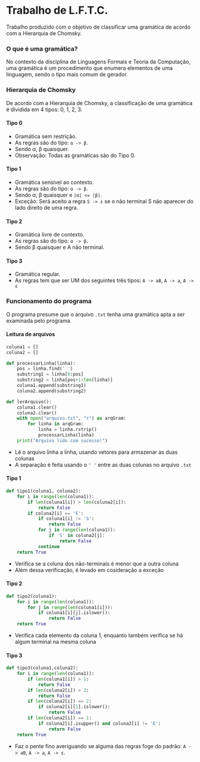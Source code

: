 # Trabalho de L.F.T.C.

 Trabalho produzido com o objetivo de classificar uma gramática de acordo com a Hierarquia de Chomsky.

### O que é uma gramática?

No contexto da disciplina de Linguagens Formais e Teoria da Computação, uma gramática é um procedimento que enumera elementos de uma linguagem, sendo o tipo mais comum de gerador.

### Hierarquia de Chomsky

De acordo com a Hierarquia de Chomsky, a classificação de uma gramática é dividida em 4 tipos: 0, 1, 2, 3.

####  Tipo 0

- Gramática sem restrição.
- As regras são do tipo: `α -> β`.
- Sendo α, β quaisquer.
- Observação: Todas as gramáticas são do Tipo 0.

#### Tipo 1

- Gramática sensível ao contexto.
- As regras são do tipo: `α -> β`.
- Sendo α, β quaisquer e `|α| <= |β|`.
- Exceção: Será aceito a regra `S -> ε` se o não terminal S não aparecer do lado direito de uma regra.

####  Tipo 2

- Gramática livre de contexto.
- As regras são do tipo: `α -> β`.
- Sendo β quaisquer e A não terminal.

#### Tipo 3

- Gramática regular.
- As regras tem que ser UM dos seguintes três tipos: `A -> aB`, `A -> a`, `A -> ε`

### Funcionamento do programa

O programa presume que o arquivo `.txt` tenha uma gramática apta a ser examinada pelo programa

#### Leitura de arquivos

``` python
coluna1 = []
coluna2 = []

def processarLinha(linha):
    pos = linha.find(' ')
    substring1 = linha[0:pos]
    substring2 = linha[pos+1:len(linha)]
    coluna1.append(substring1)
    coluna2.append(substring2)

def lerArquivo():
    coluna1.clear()
    coluna2.clear()
    with open("arquivo.txt", "r") as arqGram:
        for linha in arqGram:
            linha = linha.rstrip()
            processarLinha(linha)
    print("Arquivo lido com sucesso!")
```

- Lê o arquivo linha a linha, usando vetores para armazenar as duas colunas
- A separação é feita usando o `' '` entre as duas colunas no arquivo `.txt`

#### Tipo 1

``` python
def tipo1(coluna1, coluna2):
    for i in range(len(coluna1)):
        if len(coluna1[i]) > len(coluna2[i]):
            return False
        if coluna2[i] == 'E':
            if coluna1[i] != 'S':
                return False
            for j in range(len(coluna1)):
                if 'S' in coluna2[j]:
                    return False
            continue
    return True
```
- Verifica se a coluna dos não-terminais é menor que a outra coluna
- Além dessa verificação, é levado em cosideração a exceção

#### Tipo 2

``` python
def tipo2(coluna1):
    for i in range(len(coluna1)):
        for j in range(len(coluna1[i])):
            if coluna1[i][j].islower():
                return False
    return True
```
- Verifica cada elemento da coluna 1, enquanto também verifica se há algum terminal na mesma coluna

#### Tipo 3

``` python
def tipo3(coluna1,coluna2):
    for i in range(len(coluna1)):
        if len(coluna1[i]) > 1:
            return False
        if len(coluna2[i]) > 2:
            return False 
        if len(coluna2[i]) == 2:
            if coluna2[i][1].islower():
                return False
        if len(coluna2[i]) == 1:
            if coluna2[i].isupper() and coluna2[i] != 'E':
                return False
    return True
```
- Faz o pente fino averiguando se alguma das regras foge do padrão: `A -> aB`, `A -> a`, `A -> ε`.
